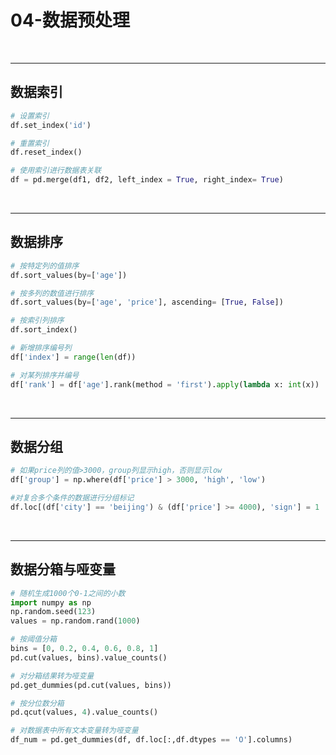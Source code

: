 # 04-数据预处理

<br/>

------

## 数据索引

```python
# 设置索引
df.set_index('id')

# 重置索引
df.reset_index() 

# 使用索引进行数据表关联
df = pd.merge(df1, df2, left_index = True, right_index= True)
```

<br/>

------

## 数据排序

```python
# 按特定列的值排序
df.sort_values(by=['age'])

# 按多列的数值进行排序
df.sort_values(by=['age', 'price'], ascending= [True, False])

# 按索引列排序
df.sort_index()

# 新增排序编号列
df['index'] = range(len(df))

# 对某列排序并编号
df['rank'] = df['age'].rank(method = 'first').apply(lambda x: int(x))
```

<br/>

------

## 数据分组

```python
# 如果price列的值>3000，group列显示high，否则显示low
df['group'] = np.where(df['price'] > 3000, 'high', 'low')

#对复合多个条件的数据进行分组标记
df.loc[(df['city'] == 'beijing') & (df['price'] >= 4000), 'sign'] = 1
```











<br/>

------

## 数据分箱与哑变量

```python
# 随机生成1000个0-1之间的小数
import numpy as np
np.random.seed(123)
values = np.random.rand(1000)

# 按阈值分箱
bins = [0, 0.2, 0.4, 0.6, 0.8, 1]
pd.cut(values, bins).value_counts()

# 对分箱结果转为哑变量
pd.get_dummies(pd.cut(values, bins))

# 按分位数分箱
pd.qcut(values, 4).value_counts()

# 对数据表中所有文本变量转为哑变量
df_num = pd.get_dummies(df, df.loc[:,df.dtypes == 'O'].columns)
```

